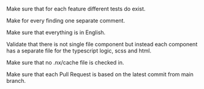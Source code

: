 Make sure that for each feature different tests do exist.

Make for every finding one separate comment.

Make sure that everything is in English.

Validate that there is not single file component but instead each component has a separate file for the typescript logic, scss and html.

Make sure that no .nx/cache file is checked in.

Make sure that each Pull Request is based on the latest commit from main branch.
